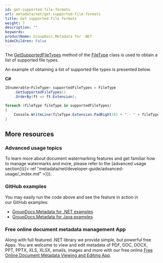 ```yaml
---
id: get-supported-file-formats
url: metadata/net/get-supported-file-formats
title: Get supported file formats
weight: 7
description: ""
keywords: 
productName: GroupDocs.Metadata for .NET
hideChildren: False
---
```

The [GetSupportedFileTypes](https://apireference.groupdocs.com/net/metadata/groupdocs.metadata.common/filetype/methods/getsupportedfiletypes) method of the [FileType](https://apireference.groupdocs.com/net/metadata/groupdocs.metadata.common/filetype) class is used to obtain a list of supported file types.

An example of obtaining a list of supported file types is presented below.

**C#**

```csharp
IEnumerable<FileType> supportedFileTypes = FileType
    .GetSupportedFileTypes()
    .OrderBy(ft => ft.Extension);
 
foreach (FileType fileType in supportedFileTypes)
{
    Console.WriteLine(fileType.Extension.PadRight(8) + " - " + fileType.Description);
}
```

## More resources
### Advanced usage topics
To learn more about document watermarking features and get familiar how to manage watermarks and more, please refer to the [advanced usage section]({{< ref "metadata/net/developer-guide/advanced-usage/_index.md" >}}).

### GitHub examples
You may easily run the code above and see the feature in action in our GitHub examples:
*   [GroupDocs.Metadata for .NET examples](https://github.com/groupdocs-metadata/GroupDocs.Metadata-for-.NET)    
*   [GroupDocs.Metadata for Java examples](https://github.com/groupdocs-metadata/GroupDocs.Metadata-for-Java)    

### Free online document metadata management App
Along with full featured .NET library we provide simple, but powerful free Apps.
You are welcome to view and edit metadata of PDF, DOC, DOCX, PPT, PPTX, XLS, XLSX, emails, images and more with our free online [Free Online Document Metadata Viewing and Editing App](https://products.groupdocs.app/metadata).